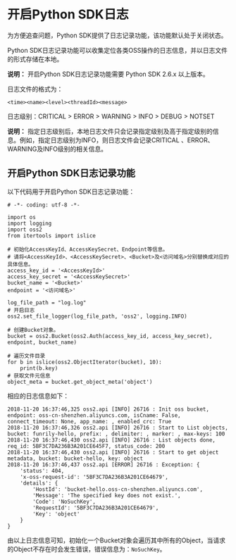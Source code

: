 # 开启Python SDK日志

为方便追查问题，Python SDK提供了日志记录功能，该功能默认处于关闭状态。

Python SDK日志记录功能可以收集定位各类OSS操作的日志信息，并以日志文件的形式存储在本地。

**说明：** 开启Python SDK日志记录功能需要 Python SDK 2.6.x 以上版本。

日志文件的格式为：

```
<time><name><level><threadId><message>
```

日志级别：CRITICAL \> ERROR \> WARNING \> INFO \> DEBUG \> NOTSET

**说明：** 指定日志级别后，本地日志文件只会记录指定级别及高于指定级别的信息。例如，指定日志级别为INFO，则日志文件会记录CRITICAL 、ERROR、WARNING及INFO级别的相关信息。

## 开启Python SDK日志记录功能

以下代码用于开启Python SDK日志记录功能：

```
# -*- coding: utf-8 -*-

import os
import logging
import oss2
from itertools import islice

# 初始化AccessKeyId、AccessKeySecret、Endpoint等信息。
# 请将<AccessKeyId>、<AccessKeySecret>、<Bucket>及<访问域名>分别替换成对应的具体信息。
access_key_id = '<AccessKeyId>'
access_key_secret = '<AccessKeySecret>'
bucket_name = '<Bucket>'
endpoint = '<访问域名>'

log_file_path = "log.log"
# 开启日志
oss2.set_file_logger(log_file_path, 'oss2', logging.INFO)

# 创建Bucket对象。
bucket = oss2.Bucket(oss2.Auth(access_key_id, access_key_secret), endpoint, bucket_name)

# 遍历文件目录
for b in islice(oss2.ObjectIterator(bucket), 10):
    print(b.key)
# 获取文件元信息
object_meta = bucket.get_object_meta('object')
```

相应的日志信息如下：

```
2018-11-20 16:37:46,325 oss2.api [INFO] 26716 : Init oss bucket, endpoint: oss-cn-shenzhen.aliyuncs.com, isCname: False, connect_timeout: None, app_name: , enabled_crc: True
2018-11-20 16:37:46,326 oss2.api [INFO] 26716 : Start to List objects, bucket: funrily-hello, prefix: , delimiter: , marker: , max-keys: 100
2018-11-20 16:37:46,430 oss2.api [INFO] 26716 : List objects done, req_id: 5BF3C7DA236B3A201CE645F7, status_code: 200
2018-11-20 16:37:46,430 oss2.api [INFO] 26716 : Start to get object metadata, bucket: bucket-hello, key: object
2018-11-20 16:37:46,437 oss2.api [ERROR] 26716 : Exception: {
    'status': 404, 
    'x-oss-request-id': '5BF3C7DA236B3A201CE64679', 
    'details': {
    	'HostId': 'bucket-hello.oss-cn-shenzhen.aliyuncs.com', 
        'Message': 'The specified key does not exist.', 
        'Code': 'NoSuchKey', 
        'RequestId': '5BF3C7DA236B3A201CE64679', 
        'Key': 'object'
    }
}
```

由以上日志信息可知，初始化一个Bucket对象会遍历其中所有的Object，当请求的Object不存在时会发生错误，错误信息为：`NoSuchKey`。

